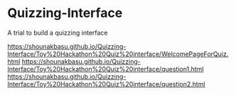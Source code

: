 # Quizzing-Interface
A trial to build a quizzing interface

https://shounakbasu.github.io/Quizzing-Interface/Toy%20Hackathon%20Quiz%20interface/WelcomePageForQuiz.html
https://shounakbasu.github.io/Quizzing-Interface/Toy%20Hackathon%20Quiz%20interface/question1.html
https://shounakbasu.github.io/Quizzing-Interface/Toy%20Hackathon%20Quiz%20interface/question2.html

